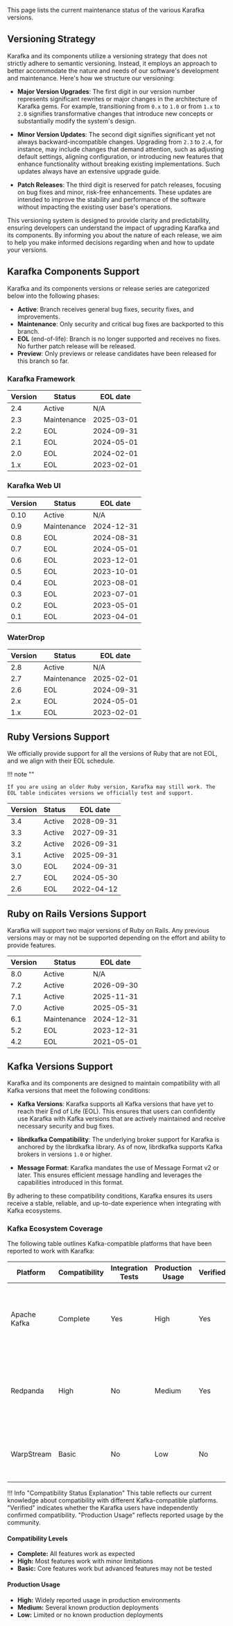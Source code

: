 This page lists the current maintenance status of the various Karafka versions.

## Versioning Strategy

Karafka and its components utilize a versioning strategy that does not strictly adhere to semantic versioning. Instead, it employs an approach to better accommodate the nature and needs of our software's development and maintenance. Here's how we structure our versioning:

- **Major Version Upgrades**: The first digit in our version number represents significant rewrites or major changes in the architecture of Karafka gems. For example, transitioning from `0.x` to `1.0` or from `1.x` to `2.0` signifies transformative changes that introduce new concepts or substantially modify the system's design.

- **Minor Version Updates**: The second digit signifies significant yet not always backward-incompatible changes. Upgrading from `2.3` to `2.4`, for instance, may include changes that demand attention, such as adjusting default settings, aligning configuration, or introducing new features that enhance functionality without breaking existing implementations. Such updates always have an extensive upgrade guide.

- **Patch Releases**: The third digit is reserved for patch releases, focusing on bug fixes and minor, risk-free enhancements. These updates are intended to improve the stability and performance of the software without impacting the existing user base's operations.

This versioning system is designed to provide clarity and predictability, ensuring developers can understand the impact of upgrading Karafka and its components. By informing you about the nature of each release, we aim to help you make informed decisions regarding when and how to update your versions.

## Karafka Components Support

Karafka and its components versions or release series are categorized below into the following phases:

- **Active**: Branch receives general bug fixes, security fixes, and improvements.
- **Maintenance**: Only security and critical bug fixes are backported to this branch.
- **EOL** (end-of-life): Branch is no longer supported and receives no fixes. No further patch release will be released.
- **Preview**: Only previews or release candidates have been released for this branch so far.

### Karafka Framework

| Version | Status      | EOL date   |
|---------|-------------|------------|
| 2.4     | Active      | N/A        |
| 2.3     | Maintenance | 2025-03-01 |
| 2.2     | EOL         | 2024-09-31 |
| 2.1     | EOL         | 2024-05-01 |
| 2.0     | EOL         | 2024-02-01 |
| 1.x     | EOL         | 2023-02-01 |

### Karafka Web UI

| Version | Status      | EOL date   |
|---------|-------------|------------|
| 0.10    | Active      | N/A        |
| 0.9     | Maintenance | 2024-12-31 |
| 0.8     | EOL         | 2024-08-31 |
| 0.7     | EOL         | 2024-05-01 |
| 0.6     | EOL         | 2023-12-01 |
| 0.5     | EOL         | 2023-10-01 |
| 0.4     | EOL         | 2023-08-01 |
| 0.3     | EOL         | 2023-07-01 |
| 0.2     | EOL         | 2023-05-01 |
| 0.1     | EOL         | 2023-04-01 |

### WaterDrop

| Version | Status      | EOL date   |
|---------|-------------|------------|
| 2.8     | Active      | N/A        |
| 2.7     | Maintenance | 2025-02-01 |
| 2.6     | EOL         | 2024-09-31 |
| 2.x     | EOL         | 2024-05-01 |
| 1.x     | EOL         | 2023-02-01 |

## Ruby Versions Support

We officially provide support for all the versions of Ruby that are not EOL, and we align with their EOL schedule.

!!! note ""

    If you are using an older Ruby version, Karafka may still work. The EOL table indicates versions we officially test and support.

| Version | Status      | EOL date   |
|---------|-------------|------------|
| 3.4     | Active      | 2028-09-31 |
| 3.3     | Active      | 2027-09-31 |
| 3.2     | Active      | 2026-09-31 |
| 3.1     | Active      | 2025-09-31 |
| 3.0     | EOL         | 2024-09-31 |
| 2.7     | EOL         | 2024-05-30 |
| 2.6     | EOL         | 2022-04-12 |

## Ruby on Rails Versions Support

Karafka will support two major versions of Ruby on Rails. Any previous versions may or may not be supported depending on the effort and ability to provide features.

| Version | Status      | EOL date   |
|---------|-------------|------------|
| 8.0     | Active      | N/A        |
| 7.2     | Active      | 2026-09-30 |
| 7.1     | Active      | 2025-11-31 |
| 7.0     | Active      | 2025-05-31 |
| 6.1     | Maintenance | 2024-12-31 |
| 5.2     | EOL         | 2023-12-31 |
| 4.2     | EOL         | 2021-05-01 |

## Kafka Versions Support

Karafka and its components are designed to maintain compatibility with all Kafka versions that meet the following conditions:

- **Kafka Versions**: Karafka supports all Kafka versions that have yet to reach their End of Life (EOL). This ensures that users can confidently use Karafka with Kafka versions that are actively maintained and receive necessary security and bug fixes.

- **librdkafka Compatibility**: The underlying broker support for Karafka is anchored by the librdkafka library. As of now, librdkafka supports Kafka brokers in versions `1.0` or higher.

- **Message Format**: Karafka mandates the use of Message Format v2 or later. This ensures efficient message handling and leverages the capabilities introduced in this format.

By adhering to these compatibility conditions, Karafka ensures its users receive a stable, reliable, and up-to-date experience when integrating with Kafka ecosystems.

### Kafka Ecosystem Coverage

The following table outlines Kafka-compatible platforms that have been reported to work with Karafka:

<table>
  <thead>
    <tr>
      <th>Platform</th>
      <th>Compatibility</th>
      <th>Integration Tests</th>
      <th>Production Usage</th>
      <th>Verified</th>
      <th>Notes</th>
    </tr>
  </thead>
  <tbody>
    <tr>
      <td>Apache Kafka</td>
      <td>Complete</td>
      <td>Yes</td>
      <td>High</td>
      <td>Yes</td>
      <td>Primary development platform with comprehensive testing across all features including transactions.</td>
    </tr>
    <tr>
      <td>Redpanda</td>
      <td>High</td>
      <td>No</td>
      <td>Medium</td>
      <td>Yes</td>
      <td>Most features work as expected; verified through manual testing and users usage.</td>
    </tr>
    <tr>
      <td>WarpStream</td>
      <td>Basic</td>
      <td>No</td>
      <td>Low</td>
      <td>No</td>
      <td>Basic operations reported to work but not extensively tested</td>
    </tr>
  </tbody>
</table>

!!! Info "Compatibility Status Explanation"
    This table reflects our current knowledge about compatibility with different Kafka-compatible platforms. "Verified" indicates whether the Karafka users have independently confirmed compatibility. "Production Usage" reflects reported usage by the community.

#### Compatibility Levels

- **Complete:** All features work as expected
- **High:** Most features work with minor limitations
- **Basic:** Core features work but advanced features may not be tested

#### Production Usage

- **High:** Widely reported usage in production environments
- **Medium:** Several known production deployments
- **Low:** Limited or no known production deployments
